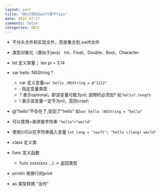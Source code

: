 ```yaml
---
layout: post
title: "ObjC转向Swift若干tips"
date: 2015-07-27
comments: false
categories: OBJC
---
```

* 不分头文件和实现文件，而是集合到.swift文件
* 类型对象化（类似于java） Int、Float、Double、Bool、Character
* let 定义常量； len pi = 3.14
* var hello :NSString ?
	* var 定义变量`var hello :NSString = @"1212"`
	* : 指定变量类型
	* ? 表示optional，即该变量可能为nil; 调用时必须加? 如 `hello?.length`
	* ! 表示该变量一定不为nil，否则crash

* @"hello"不存在了,变回了"hello" 如`var hello :NSString = "hello"`
* 可以使用+来拼接字符串 `"hello"+"world"`
* 使用\()可以在字符串插入变量 `let lang = "swift"; "hello \(lang) world"`
* class 定义类
* func 定义函数
	* func xxxx(xxx ...) -> 返回类型
	 
* println 带换行的print
* as 类型转换 “当作”
